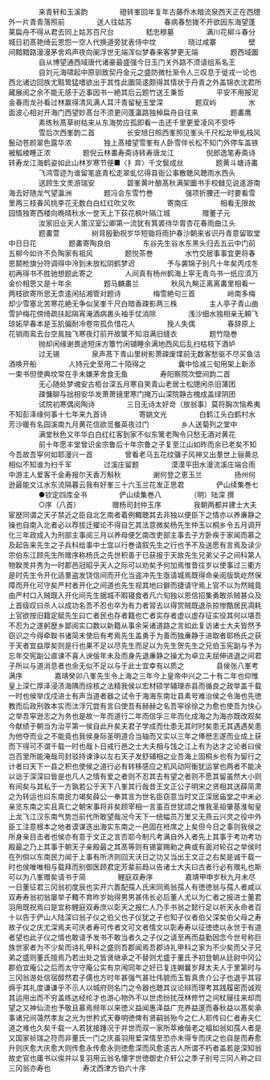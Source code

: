 <!-- { "loadSidebar": true } -->
　　
　　来青轩和玉溪韵
　　
　　磴转峯回年复年古藤乔木暗流泉西天正在西牕外一片青青落照前
　　
　　送人往姑苏
　　
　　春病春愁拨不开欲因东海望蓬莱扁舟不得从君去同上姑苏百尺台
　　
　　嵇忠穆墓
　　
　　满川花柳斗春分城日初髙艳绮云恩怨一空人代换道旁犹表侍中坟
　　
　　晓过咸寨
　　
　　壁间黯黯路漫漫茅舍鸡声夜向阑浮世无端浑似梦春来客梦更无端
　　
　　题西域圗
　　
　　自从博望通西域唐代诸豪最盛强今日玉门关外路不须请组系名王
　　
　　自刘元海啸起中原驯致契丹金元之盛防微杜渐令人三叹息于徙戎一论也西北诸边回族尤黠鸷猛嗜欲出于其性此圗简逺颇得其情状于丹青之外盖锦衣沈君所藏展阅之余不能无感于近事因书一絶其后云题竹送王秉哲
　　
　　平安不用报泥金春雨龙孙看过林赢得清风满人耳汗青留秘玉堂深
　　
　　题双屿
　　
　　水面波心相对开海门西望妙髙台不须更问蓬瀛路独棹扁舟自往来
　　
　　题畵鹰
　　
　　素练秋髙草树枯来从东海势应孤即看一击还千里更爱凌风不受呼
　　
　　雪后次西峯韵二首
　　
　　长安旭日照西峯照见峯头千尺松龙甲虬枝风鬛动苍颜翠色露华浓
　　
　　独上髙楼望雪峯有人卧雪伴长松不知门外停车盖铁被觚棱睡正浓
　　
　　题倪云林畵寿斋诗转寿唐龙江
　　
　　倪郎逸笔寿斋诗转寿龙江海鹤姿如此山林岁寒节便■〈扌弃〉千文鬓成丝
　　
　　题黄斗塘诗畵
　　
　　飞鸿雪迹为谁留笔底青松走翠虬忆得县衙公事散聴风聴雨水西头
　　
　　送顾生文羙游瑞安
　　
　　碧峯黄叶酿髙秋满架圗书手校雠见说逺游南海去好随龙气望瀛洲
　　
　　题冯会东雪竹巻
　　
　　强项折腰还一时要看雪里两三枝春风桃李花无数白白红红吹又吹
　　
　　寄南庄
　　
　　相看无限故园情独寄西楼向晩晴秋水一奁天上下荻花枫叶隔江城
　　
　　赠董子元
　　
　　汝家旧业天人策汉室公卿第一流犹有箕裘待华胄杏花春雨曲江头
　　
　　题畵萱
　　
　　树背殷勤祝岁华短锄将雨护春沙朝来省识丹青意留取堂中日日花
　　
　　题畵寄陶良伯
　　
　　东谷先生谷水东黑头归去五云中门前五柳今如许不负陶家有祖风
　　
　　题悦茶巻
　　
　　水竹交居事事宜更将春思鬬枪旗分符调得中泠到未放松阴鹤梦迟
　　
　　予与袭锦子别凡十年矣丙戍冬初再得书不胜驰想题此寄之
　　
　　人间真有杨州鹤海上寜无青鸟书一纸应湏万金价相思又是十年余
　　
　　题马麟畵兰
　　
　　秋风九畹正离离畵里相看一两枝欲寄所思无柰逺闲拈湘管对题诗
　　
　　梅雪絶句三首
　　
　　岭南多梅却少雪塞北苦寒花絶无争似吴峯千尺白暗香疎影两三株
　　
　　主人亭子青山曲雪护梅花傍绮疏扶起隔宵淹酒病裹头袖手仗消除
　　
　　浅沙细水独相亲无頼飞琼妬早春本是玉肌偏耐冷卷帘孤负惜花人
　　
　　挽人失偶
　　
　　春辞原上花销雨鸾去台空鳯独飞寒夜灯前开故箧不知泪满旧缝衣
　　
　　题竹隐巻
　　
　　抛却闲缘谢畏途短床方簟竹闲铺睡余满地西风后乱扫枯枝下酒垆
　　
　　过无锡
　　
　　泉声髙下青山里树影萧疎废堞前无数客愁驱不尽买鱼沽酒唤开船
　　
　　人持元史至用二十陌得之
　　
　　囊中恰减三旬用架上新添一束书但使典坟常在手未嫌茅舍食无鱼
　　
　　寿阳察院次壁间韵二首
　　
　　无心随处梦魂安古栢台深五月寒自笑青山老居士松牕闲杀旧蒲团
　　
　　疎慵聊与拙相安华发萧萧镜里寒门掩万山深院静古槐成盖绿阴团
　　
　　试院初寒偶阅陶诗
　　
　　三日无诗太好竒（放翁事）莫将胸次恼希夷不知彭泽缘何事十七年来九首诗
　　
　　寄姚文光
　　
　　白鹤江头白鹤村水芳沙暖有名园溪南九月黄花信欲觅餐英夜过门
　　
　　乡人送菊列之堂中
　　
　　满堂秋色又年华白白红红客到家不似东篱老陶令只愁无酒对黄花
　　
　　前十年愿丰堂曾识金宗鲁后十年宗鲁之子复至江山如昨而余已老矣不知今吾故吾寜何如耶漫兴一首
　　
　　曾看老马五花纹骥子风神又出羣世上骊黄总相似不知谁为扫千军
　　
　　过溪庄留题
　　
　　漠漠平田水漫流溪庄端合雨中游主人爱客千金寿报尔天香万斛秋
　　
　　谢何登之恵玉兰
　　
　　扬州何逊最能文江水东流隔暮云我有好峯三十六玉兰花发正思君
　　
　　俨山续集巻七
　　
　　●钦定四库全书
　　
　　俨山续集巻八
　　
　　（明）陆深 撰
　　
　　○序（八首）
　　
　　赠杨司封仲玉序
　　
　　我朝两都并建士大夫宦歴同谓之天子禁近之臣自北乞南者着例輙聴其去非独以便臣下之情亦以养亷静之操也自南入北者必以荐拔迁擢论不得自乞其法意微矣杨先生仲玉以桐乡令五月调开化三年政成入为刑部主事阅三月以养母便乞南改吏部主事去子方卧疾于家闻而慕之及起告来先生之子兵科给事中士宜以行巻请叙先生之行也予不及送愿有言焉及读少宗伯东江顾先生所赠序称杨氏之先世积善于已获报于天故先生兄弟父子之间科第人物聫羙并秀为一时郡邑冠昭乎天人之际可以劝矣予何加焉惟昔往岁以使事过三衢方是时先生令开化适羣盗发饶信间而开化当盗冲先生亟请城焉既得命亲阅版筑屹然保障而开化可守矣严村者开化之间道也先生视其地曰僻而捷请守焉上官不以为然贼竟由严村口入贼既入开化间先生据城不暇寝食者凡六旬独以恩信招集勇敢杀贼甚众及上首级叹曰杀人以成功名吾不忍也卒为有力者冐去以得赏贼既退杀掠惨酷居民凋耗上官欲按旧籍定赋先生曰亡者民也存者籍也亡者实存者虚以虚存征实役其何以堪吾不忍为之遂躬歴乡鄙阅实口数以新籍从事余采诸道路之言如此复访诸士大夫皆然予窃识之今得牵聫书诸简末使后有考焉先生盖勇于为善而独亷静于进取者耶杨氏之获于天者宜益厚矣则是行也果不足以尽先生而足以为先生贺先生之兄伯玉宪副与予为忘年交宪副公直谏不喜人谀佞年未及而身先退亷静之操尤为卓立夫屈伸进退之间君子所以与道消息者也余无似不足以与于此士宜幸有以质之
　　
　　县侯张八峯考满序
　　
　　嘉靖癸卯八峯先生令上海之三年今上皇帝中兴之二十有二年也仰惟皇上深仁厚泽浸渍海隅而综核之法精我侯以宏材硕学辅理赤县而循良之政举盖千载一时也侯举戊戍进士有声当道者器之试令于海海东南壮县素号难治侯之令海也先徳教而后政刑敦本实而汰浮冗尝有言曰使吾有赫赫之名吾寜徐徐之为愈也使吾为快心之举吾寜逊志之为务也是故一年而道行二年而信孚三年而化成海之为海亦既改观矣今献绩于朝当为治平第一侯自此升矣夫君子学成而仕患无其时时矣患无其遇遇矣患为他夺而业之不能竟也我侯身际圣明道合当轴而又实以三年之俸厯志遂而业成上获而下得可不谓千载一时也哉卜日戒行邑之士大夫相与饯之江上有为达才之论者曰侯岂百里所能淹哉司封驳持谏诤以左右天子发舒辅相之业吾海上固桐乡也有为留行之计者曰天下一县之积也使侯之道行必有转移感应之机风动阿衡犹运掌也两者不能决以谂于深深曰皆是也凡人之情有爱之者则不忍其去有望之者则不愿其留虽然大小则有间矣与其私于一方孰若公于天下八峯其行哉昔王文正公子明宋之贤相其送薛简肃之为转运也曰东南民力竭矣薛公一奉其言为世名臣窃意当时文正深居庙堂之中未必亲览东南之实且真仁之朝宋事将非矣顾宰相一言虽百世犹颂之惟我圣祖肇基淮甸皇上龙飞江汉东南气势岂前代所敢望哉况今天下一统幅员万里又无燕云兴灵之役中外臣工注意根本之地者谟谋迭出海实东南之一邑固在袵席之上矣但今日之事则我侯之所身亲目击者也侯亦有意于文正之言否耶今制凡考满自外入者先上其事于考功考功殿最之乃上其事于朝天子亲殿最之其髙等则有锡宴赐勑之典或有面对轮召之举侯时在列倘以东南民力闻于上事有所济则回天沃日之功又当出王文正之右矣是诚千载一时也侯唯唯相与载拜而别御医顾君定芳辈前趋以告诸士大夫曰古者行必有赠礼也斯可以为八峯赠矣请书于简
　　
　　鲤庭双寿序
　　
　　嘉靖甲申岁秋九月未尽一日董征君三冈翁初度辰也实开六袠配孺人氏宋同焉翁孺人有徳徳翁与孺人者咸以双寿寿翁初翁屡举子輙不育昨岁始得男男甚伟长必后董人尤以为仁者之报进士董君羽用既祝焉曰是宜称鲤庭双寿庶以彰天之报仁人乃手书翁之懿行足以祈天永命者百十以告于俨山人陆深曰翁子仪之伯父也子仪犹之子也知子仪者伯父深矣伯父母之寿故子仪之庆尤深焉夫可庆者寿可传者文可文者情文以彰寿寿以征徳徳以永世于有道者望也此子仪之情也敢请予发书不敢当者久之子仪之请至再而益勤因念今世号称巨族世家者为不少矣而诗礼甲科之盛则吾郡闻焉吾郡诗礼甲科之家为不少矣而父子兄弟之盛则董氏擅焉乃若出处之皆贤继承之不替则尤盛于董氏予初登朝从廷尉中冈公郡伯宜庵公之后而太守守庵公实有京闱同年之好已复连婣曩岁拜太夫人于里第时与三冈翁游处信宿醇然君子儒也方时年甚强气甚壮伟貌而玉晳真贵介公子也退乎其容缛乎其礼度谦谦乎不示人以城府则名门之令器也聴其议论辩而理考其践履密而诚观其运用出而不穷盖练达经纶才也游心物外不以世虑纷扰茂林修竹之间杖屦往来却而望之又神仙流也予敬且慕焉频年以来徳义益闻惠泽益广充养益邃而春秋益以髙矣承事诸兄间蔼然孝友之光为世矜式天眷明徳俾有贤嗣翁殆今之仁人耶传曰仁者寿夫仁道之难也久矣千载一人若犹接踵况于并世而双一家所萃飨偕老之福如翁如孺人者是又国家祯瑞之符而非董氏一门之庆虽羽用爱深情至恐亦未得专而庆之也自是而寿愈升则庆愈大庆愈大则传愈永传愈永则徳愈深而风愈逺古人所谓不朽者盖若是深知翁故史官也庸书以俟并以复羽用云翁名懐字世徳御史介轩公之季子别号三冈人称之曰三冈翁亦寿也
　　
　　寿沈西津方伯六十序
　　
